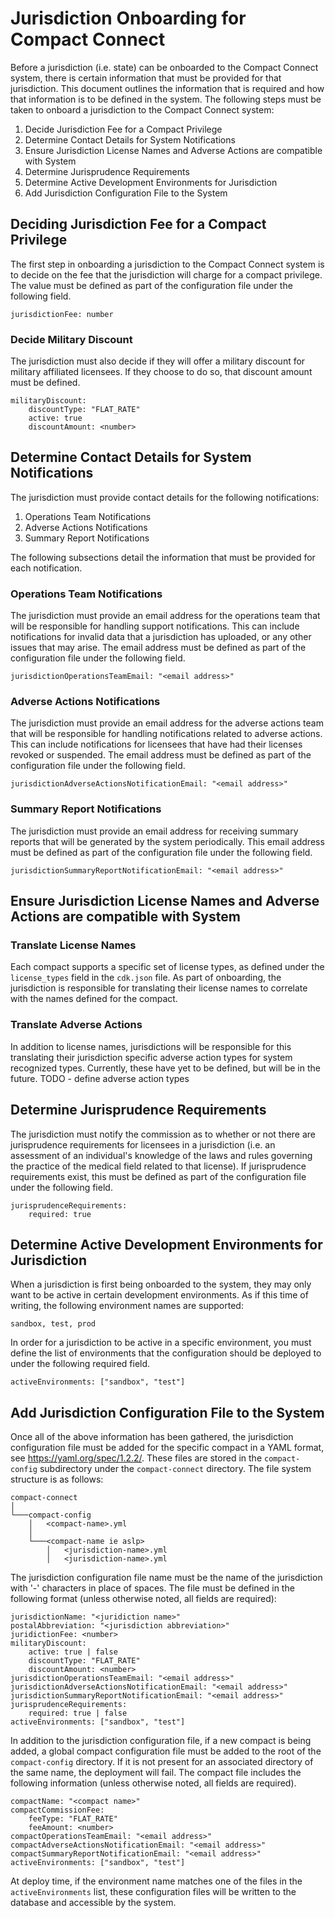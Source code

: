 # Jurisdiction Onboarding for Compact Connect

Before a jurisdiction (i.e. state) can be onboarded to the Compact Connect system, there is certain information that 
must be provided for that jurisdiction. This document outlines the information that is required and how that information
is to be defined in the system. The following steps must be taken to onboard a jurisdiction to the Compact Connect system:

1. Decide Jurisdiction Fee for a Compact Privilege
2. Determine Contact Details for System Notifications
3. Ensure Jurisdiction License Names and Adverse Actions are compatible with System
4. Determine Jurisprudence Requirements
5. Determine Active Development Environments for Jurisdiction
6. Add Jurisdiction Configuration File to the System

## Deciding Jurisdiction Fee for a Compact Privilege
The first step in onboarding a jurisdiction to the Compact Connect system is to decide on the fee that the jurisdiction
will charge for a compact privilege. The value must be defined as part of the configuration file under the following field.
```
jurisdictionFee: number
```

### Decide Military Discount
The jurisdiction must also decide if they will offer a military discount for military affiliated licensees. 
If they choose to do so, that discount amount must be defined.
```
militaryDiscount:  
    discountType: "FLAT_RATE" 
    active: true 
    discountAmount: <number>
```

## Determine Contact Details for System Notifications
The jurisdiction must provide contact details for the following notifications:

1. Operations Team Notifications
2. Adverse Actions Notifications
3. Summary Report Notifications

The following subsections detail the information that must be provided for each notification.

### Operations Team Notifications
The jurisdiction must provide an email address for the operations team that will be responsible for handling support 
notifications. This can include notifications for invalid data that a jurisdiction has uploaded, or any other issues that
may arise. The email address must be defined as part of the configuration file under the following field.
```
jurisdictionOperationsTeamEmail: "<email address>"
```

### Adverse Actions Notifications
The jurisdiction must provide an email address for the adverse actions team that will be responsible for handling notifications
related to adverse actions. This can include notifications for licensees that have had their licenses revoked or suspended.
The email address must be defined as part of the configuration file under the following field.
```
jurisdictionAdverseActionsNotificationEmail: "<email address>"
```

### Summary Report Notifications
The jurisdiction must provide an email address for receiving summary reports that will be generated by the system periodically.
This email address must be defined as part of the configuration file under the following field.
```
jurisdictionSummaryReportNotificationEmail: "<email address>"
```

## Ensure Jurisdiction License Names and Adverse Actions are compatible with System

### Translate License Names
Each compact supports a specific set of license types, as defined under the `license_types` field in the `cdk.json` file.
As part of onboarding, the jurisdiction is responsible for translating their license names to correlate with the names
defined for the compact.

### Translate Adverse Actions
In addition to license names, jurisdictions will be responsible for this translating their jurisdiction specific 
adverse action types for system recognized types. Currently, these have yet to be defined, but will be in the future.
TODO - define adverse action types

## Determine Jurisprudence Requirements
The jurisdiction must notify the commission as to whether or not there are jurisprudence requirements for licensees 
in a jurisdiction (i.e. an assessment of an individual's knowledge of the laws and rules governing the practice of the
medical field related to that license). If jurisprudence requirements exist, this must be defined as part of the 
configuration file under the following field.
```
jurisprudenceRequirements: 
    required: true
```


## Determine Active Development Environments for Jurisdiction
When a jurisdiction is first being onboarded to the system, they may only want to be active in certain development 
environments.
As if this time of writing, the following environment names are supported:
```
sandbox, test, prod
```

In order for a jurisdiction to be active in a specific environment, you must define the list of environments that the 
configuration should be deployed to under the following required field.
```
activeEnvironments: ["sandbox", "test"]
```

## Add Jurisdiction Configuration File to the System
Once all of the above information has been gathered, the jurisdiction configuration file must be added for the 
specific compact in a YAML format, see https://yaml.org/spec/1.2.2/. These files are stored in the `compact-config` 
subdirectory under the `compact-connect` directory. The file system structure is as follows:
```
compact-connect
│
└───compact-config
    │   <compact-name>.yml
    │   
    └───<compact-name ie aslp>
        │   <jurisdiction-name>.yml
        │   <jurisdiction-name>.yml
```

The jurisdiction configuration file name must be the name of the jurisdiction with '-' characters in place of spaces. 
The file must be defined in the following format (unless otherwise noted, all fields are required):
```
jurisdictionName: "<juridiction name>"
postalAbbreviation: "<jurisdiction abbreviation>"
juridictionFee: <number>
militaryDiscount:  
    active: true | false
    discountType: "FLAT_RATE" 
    discountAmount: <number>
jurisdictionOperationsTeamEmail: "<email address>"
jurisdictionAdverseActionsNotificationEmail: "<email address>"
jurisdictionSummaryReportNotificationEmail: "<email address>"
jurisprudenceRequirements: 
    required: true | false
activeEnvironments: ["sandbox", "test"]
```

In addition to the jurisdiction configuration file, if a new compact is being added, a global compact configuration 
file must be added to the root of the `compact-config` directory. If it is not present for an associated directory of 
the same name, the deployment will fail. The compact file includes the following information (unless otherwise noted,
all fields are required).
```
compactName: "<compact name>"
compactCommissionFee:
    feeType: "FLAT_RATE"
    feeAmount: <number>
compactOperationsTeamEmail: "<email address>"
compactAdverseActionsNotificationEmail: "<email address>"
compactSummaryReportNotificationEmail: "<email address>"
activeEnvironments: ["sandbox", "test"]
```
At deploy time, if the environment name matches one of the files in the `activeEnvironments` list, these configuration
files will be written to the database and accessible by the system.
